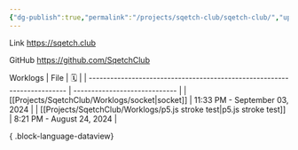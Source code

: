 ```yaml
---
{"dg-publish":true,"permalink":"/projects/sqetch-club/sqetch-club/","updated":"2024-08-24T19:21:00"}
---
```


Link
https://sqetch.club

GitHub
https://github.com/SqetchClub

Worklogs
| File                                                                     | 🗓️                           |
| ------------------------------------------------------------------------ | ----------------------------- |
| [[Projects/SqetchClub/Worklogs/socket\|socket]]                       | 11:33 PM - September 03, 2024 |
| [[Projects/SqetchClub/Worklogs/p5.js stroke test\|p5.js stroke test]] | 8:21 PM - August 24, 2024     |

{ .block-language-dataview}

